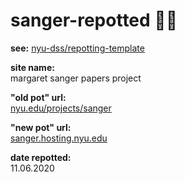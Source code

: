 # sanger-repotted 🌱🍯
__see:__ [nyu-dss/repotting-template](https://github.com/nyu-dss/repotting-template/)

__site name:__  
margaret sanger papers project

__"old pot" url:__   
[nyu.edu/projects/sanger](https://nyu.edu/projects/sanger)

__"new pot" url:__  
[sanger.hosting.nyu.edu](https://sanger.hosting.nyu.edu)

__date repotted:__  
11.06.2020
